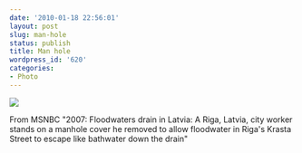 ```yaml
---
date: '2010-01-18 22:56:01'
layout: post
slug: man-hole
status: publish
title: Man hole
wordpress_id: '620'
categories:
- Photo
---
```


[![](http://msnbcmedia.msn.com/j/MSNBC/Components/Slideshows/_production/ss-090722-dip/2007_twip_070118_11.ss_full.jpg)](http://msnbcmedia.msn.com/j/MSNBC/Components/Slideshows/_production/ss-090722-dip/2007_twip_070118_11.ss_full.jpg)

From [](http://www.msnbc.msn.com/id/34261690/displaymode/1247/?beginSlide=1)MSNBC "2007: Floodwaters drain in Latvia: A Riga, Latvia, city worker stands on a manhole cover he removed to allow floodwater in Riga's Krasta Street to escape like bathwater down the drain"

